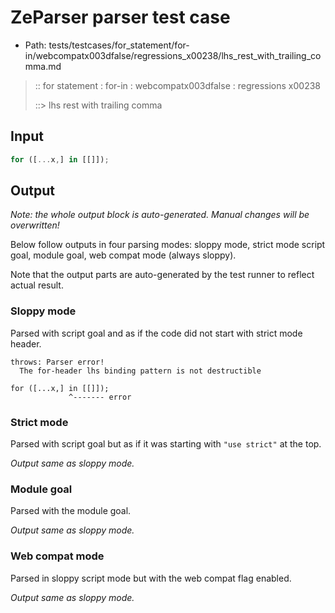 # ZeParser parser test case

- Path: tests/testcases/for_statement/for-in/webcompatx003dfalse/regressions_x00238/lhs_rest_with_trailing_comma.md

> :: for statement : for-in : webcompatx003dfalse : regressions x00238
>
> ::> lhs rest with trailing comma

## Input

`````js
for ([...x,] in [[]]);
`````

## Output

_Note: the whole output block is auto-generated. Manual changes will be overwritten!_

Below follow outputs in four parsing modes: sloppy mode, strict mode script goal, module goal, web compat mode (always sloppy).

Note that the output parts are auto-generated by the test runner to reflect actual result.

### Sloppy mode

Parsed with script goal and as if the code did not start with strict mode header.

`````
throws: Parser error!
  The for-header lhs binding pattern is not destructible

for ([...x,] in [[]]);
             ^------- error
`````

### Strict mode

Parsed with script goal but as if it was starting with `"use strict"` at the top.

_Output same as sloppy mode._

### Module goal

Parsed with the module goal.

_Output same as sloppy mode._

### Web compat mode

Parsed in sloppy script mode but with the web compat flag enabled.

_Output same as sloppy mode._
